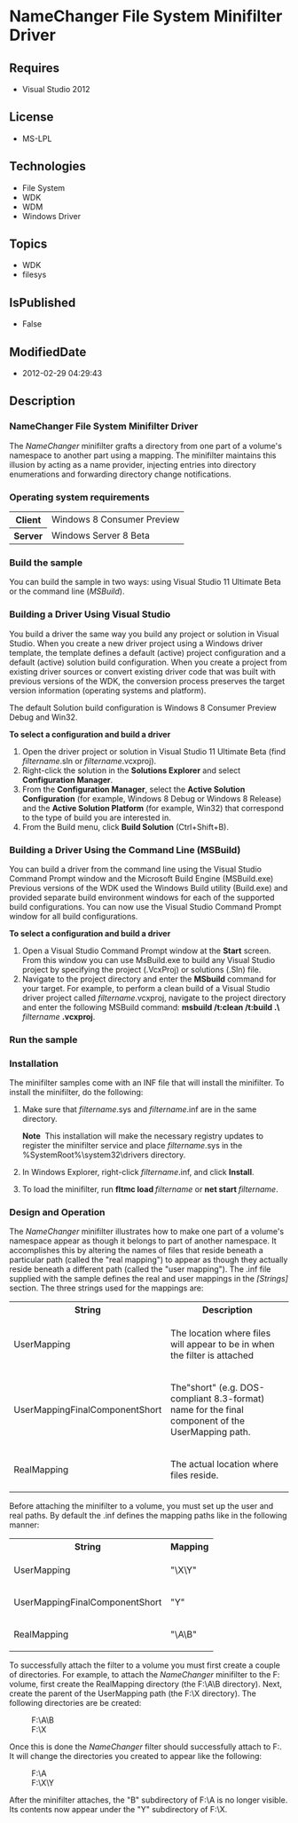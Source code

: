 # NameChanger File System Minifilter Driver
## Requires
* Visual Studio 2012
## License
* MS-LPL
## Technologies
* File System
* WDK
* WDM
* Windows Driver
## Topics
* WDK
* filesys
## IsPublished
* False
## ModifiedDate
* 2012-02-29 04:29:43
## Description

<h3>NameChanger File System Minifilter Driver</h3>
<p>The <i>NameChanger</i> minifilter grafts a directory from one part of a volume's namespace to another part using a mapping. The minifilter maintains this illusion by acting as a name provider, injecting entries into directory enumerations and forwarding
 directory change notifications. </p>
<h3>Operating system requirements</h3>
<table>
<tbody>
<tr>
<th>Client</th>
<td><dt>Windows 8 Consumer Preview </dt></td>
</tr>
<tr>
<th>Server</th>
<td><dt>Windows Server 8 Beta </dt></td>
</tr>
</tbody>
</table>
<h3>Build the sample</h3>
<p>You can build the sample in two ways: using Visual Studio&nbsp;11 Ultimate Beta or the command line (<i>MSBuild</i>).</p>
<h3><a name="building_a_driver_using_visual_studio"></a>Building a Driver Using Visual Studio</h3>
<p>You build a driver the same way you build any project or solution in Visual Studio. When you create a new driver project using a Windows driver template, the template defines a default (active) project configuration and a default (active) solution build
 configuration. When you create a project from existing driver sources or convert existing driver code that was built with previous versions of the WDK, the conversion process preserves the target version information (operating systems and platform).</p>
<p>The default Solution build configuration is Windows&nbsp;8 Consumer Preview Debug and Win32.</p>
<p class="proch"><b>To select a configuration and build a driver</b> </p>
<ol>
<li>Open the driver project or solution in Visual Studio&nbsp;11 Ultimate Beta (find <i>
filtername</i>.sln or <i>filtername</i>.vcxproj). </li><li>Right-click the solution in the <b>Solutions Explorer</b> and select <b>Configuration Manager</b>.
</li><li>From the <b>Configuration Manager</b>, select the <b>Active Solution Configuration</b> (for example, Windows&nbsp;8 Debug or Windows&nbsp;8 Release) and the
<b>Active Solution Platform</b> (for example, Win32) that correspond to the type of build you are interested in.
</li><li>From the Build menu, click <b>Build Solution</b> (Ctrl&#43;Shift&#43;B). </li></ol>
<h3><a name="building_a_driver_using_the_command_line__msbuild_"></a>Building a Driver Using the Command Line (MSBuild)</h3>
<p>You can build a driver from the command line using the Visual Studio Command Prompt window and the Microsoft Build Engine (MSBuild.exe) Previous versions of the WDK used the Windows Build utility (Build.exe) and provided separate build environment windows
 for each of the supported build configurations. You can now use the Visual Studio Command Prompt window for all build configurations.</p>
<p class="proch"><b>To select a configuration and build a driver</b> </p>
<ol>
<li>Open a Visual Studio Command Prompt window at the <b>Start</b> screen. From this window you can use MsBuild.exe to build any Visual Studio project by specifying the project (.VcxProj) or solutions (.Sln) file.
</li><li>Navigate to the project directory and enter the <b>MSbuild</b> command for your target. For example, to perform a clean build of a Visual Studio driver project called
<i>filtername</i>.vcxproj, navigate to the project directory and enter the following MSBuild command:
<b>msbuild /t:clean /t:build .\</b> <i>filtername</i> <b>.vcxproj</b>. </li></ol>
<h3>Run the sample</h3>
<h3><a name="installation"></a>Installation</h3>
<p>The minifilter samples come with an INF file that will install the minifilter. To install the minifilter, do the following:</p>
<ol>
<li>
<p>Make sure that <i>filtername</i>.sys and <i>filtername</i>.inf are in the same directory.
</p>
<p class="note"><b>Note</b>&nbsp;&nbsp;This installation will make the necessary registry updates to register the minifilter service and place
<i>filtername</i>.sys in the %SystemRoot%\system32\drivers directory.</p>
</li><li>
<p>In Windows Explorer, right-click <i>filtername</i>.inf, and click <b>Install</b>.</p>
</li><li>
<p>To load the minifilter, run <b>fltmc load </b><i>filtername</i> or <b>net start
</b><i>filtername</i>. </p>
</li></ol>
<h3><a name="design_and_operation"></a>Design and Operation</h3>
<p>The <i>NameChanger</i> minifilter illustrates how to make one part of a volume's namespace appear as though it belongs to part of another namespace. It accomplishes this by altering the names of files that reside beneath a particular path (called the &quot;real
 mapping&quot;) to appear as though they actually reside beneath a different path (called the &quot;user mapping&quot;). The .inf file supplied with the sample defines the real and user mappings in the
<i>[Strings]</i> section. The three strings used for the mappings are:</p>
<table>
<tbody>
<tr>
<th>String</th>
<th>Description</th>
</tr>
<tr>
<td>
<p>UserMapping</p>
</td>
<td>
<p>The location where files will appear to be in when the filter is attached</p>
</td>
</tr>
<tr>
<td>
<p>UserMappingFinalComponentShort</p>
</td>
<td>
<p>The&quot;short&quot; (e.g. DOS-compliant 8.3-format) name for the final component of the UserMapping path.</p>
</td>
</tr>
<tr>
<td>
<p>RealMapping</p>
</td>
<td>
<p>The actual location where files reside.</p>
</td>
</tr>
</tbody>
</table>
<p>Before attaching the minifilter to a volume, you must set up the user and real paths. By default the .inf defines the mapping paths like in the following manner:</p>
<table>
<tbody>
<tr>
<th>String</th>
<th>Mapping</th>
</tr>
<tr>
<td>
<p>UserMapping</p>
</td>
<td>
<p>&quot;\X\Y&quot;</p>
</td>
</tr>
<tr>
<td>
<p>UserMappingFinalComponentShort</p>
</td>
<td>
<p>&quot;Y&quot;</p>
</td>
</tr>
<tr>
<td>
<p>RealMapping</p>
</td>
<td>
<p>&quot;\A\B&quot;</p>
</td>
</tr>
</tbody>
</table>
<p>To successfully attach the filter to a volume you must first create a couple of directories. For example, to attach the
<i>NameChanger</i> minifilter to the F: volume, first create the RealMapping directory (the F:\A\B directory). Next, create the parent of the UserMapping path (the F:\X directory). The following directories are be created:</p>
<dl><dd>F:\A\B </dd><dd>F:\X </dd></dl>
<p>Once this is done the <i>NameChanger</i> filter should successfully attach to F:. It will change the directories you created to appear like the following:
</p>
<dl><dd>F:\A </dd><dd>F:\X\Y </dd></dl>
<p>After the minifilter attaches, the &quot;B&quot; subdirectory of F:\A is no longer visible. Its contents now appear under the &quot;Y&quot; subdirectory of F:\X.</p>

